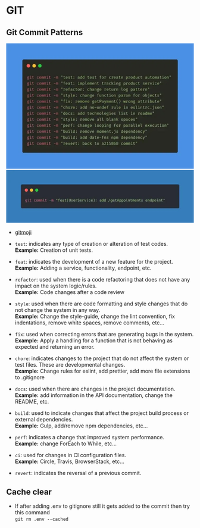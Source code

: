 # GIT

## Git Commit Patterns

<img alt="git commit patterns" src="./assets/git/1.png"/>
<img alt="git commit patterns" src="./assets/git/2.png"/>

- [gitmoji](https://gitmoji.dev/)

- <code>test</code>: indicates any type of creation or alteration of test codes. <br>
  **Example:** Creation of unit tests.

- <code>feat</code>: indicates the development of a new feature for the project. <br>
  **Example:** Adding a service, functionality, endpoint, etc.

- <code>refactor</code>: used when there is a code refactoring that does not have any impact on the system logic/rules. <br>
  **Example:** Code changes after a code review

- <code>style</code>: used when there are code formatting and style changes that do not change the system in any way. <br>
  **Example:** Change the style-guide, change the lint convention, fix indentations, remove white spaces, remove comments, etc…

- <code>fix</code>: used when correcting errors that are generating bugs in the system. <br>
  **Example:** Apply a handling for a function that is not behaving as expected and returning an error.

- <code>chore</code>: indicates changes to the project that do not affect the system or test files. These are developmental changes. <br>
  **Example:** Change rules for eslint, add prettier, add more file extensions to .gitignore

- <code>docs</code>: used when there are changes in the project documentation. <br>
  **Example:** add information in the API documentation, change the README, etc.

- <code>build</code>: used to indicate changes that affect the project build process or external dependencies. <br>
  **Example:** Gulp, add/remove npm dependencies, etc…

- <code>perf</code>: indicates a change that improved system performance. <br>
  **Example:** change ForEach to While, etc…

- <code>ci</code>: used for changes in CI configuration files. <br>
  **Example:** Circle, Travis, BrowserStack, etc…

- <code>revert</code>: indicates the reversal of a previous commit.

## Cache clear

- If after adding .env to gitignore still it gets added to the commit then try this command <br/>
  `git rm .env --cached`
